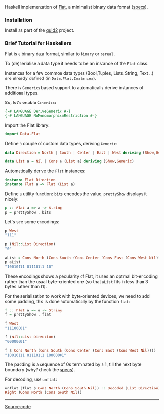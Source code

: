 
Haskell implementation of [Flat](http://quid2.org), a minimalist binary data format ([specs](http://quid2.org/docs/Flat.pdf)).

### Installation

Install as part of the [quid2](https://github.com/tittoassini/quid2) project.

### Brief Tutorial for Haskellers

Flat is a binary data format, similar to `binary` or `cereal`.

To (de)serialise a data type it needs to be an instance of the `Flat` class.

Instances for a few common data types (Bool,Tuples, Lists, String, Text ..) are already defined (in `Data.Flat.Instances`):

There is `Generics` based support to automatically derive instances of additional types.

So, let's enable `Generics`:

```haskell
{-# LANGUAGE DeriveGeneric #-}
{-# LANGUAGE NoMonomorphismRestriction #-}
```

Import the Flat library:

```haskell
import Data.Flat
```

Define a couple of custom data types, deriving `Generic`:

```haskell
data Direction = North | South | Center | East | West deriving (Show,Generic)
```

```haskell
data List a = Nil | Cons a (List a) deriving (Show,Generic)
```

Automatically derive the `Flat` instances:

```haskell
instance Flat Direction
instance Flat a => Flat (List a)
```

Define a utility function: `bits` encodes the value, `prettyShow` displays it nicely:

```haskell
p :: Flat a => a -> String
p = prettyShow . bits
```

Let's see some encodings:

```haskell
p West
"111"
```

```haskell
p (Nil::List Direction)
"0"
```

```haskell
aList = Cons North (Cons South (Cons Center (Cons East (Cons West Nil))))
p aList
"10010111 01110111 10"
```

These encodings shows a pecularity of Flat, it uses an optimal bit-encoding rather than the usual byte-oriented one (so that `aList` fits in less than 3 bytes rather than 11).

For the serialisation to work with byte-oriented devices, we need to add some padding, this is done automatically by the function `flat`:


```haskell
f :: Flat a => a -> String
f = prettyShow . flat
```

```haskell
f West
"11100001"
```

```haskell
f (Nil::List Direction)
"00000001"
```

```haskell
f $ Cons North (Cons South (Cons Center (Cons East (Cons West Nil))))
"10010111 01110111 10000001"
```

The padding is a sequence of 0s terminated by a 1, till the next byte boundary (why? check the [specs](http://quid2.org/docs/Flat.pdf)).

For decoding, use `unflat`:

```haskell
unflat (flat $ Cons North (Cons South Nil)) :: Decoded (List Direction)
Right (Cons North (Cons South Nil))
```

-----
[Source code](https://github.com/tittoassini/flat/blob/master/src/README.lhs)
